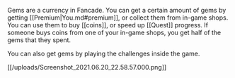 Gems are a currency in Fancade. You can get a certain amount of gems by getting [[Premium|You.md#premium]], or collect them from in-game shops. You can use them to buy [[coins]], or speed up [[Quest]] progress. If someone buys coins from one of your in-game shops, you get half of the gems that they spent.

You can also get gems by playing the challenges inside the game.

[[/uploads/Screenshot_2021.06.20_22.58.57.000.png]]